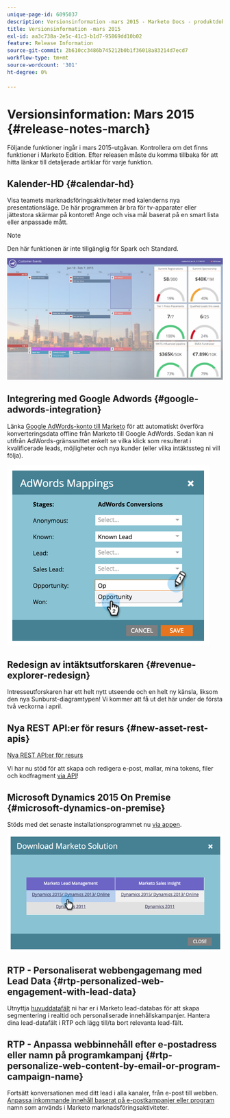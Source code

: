 ```yaml
---
unique-page-id: 6095037
description: Versionsinformation -mars 2015 - Marketo Docs - produktdokumentation
title: Versionsinformation -mars 2015
exl-id: aa3c738a-2e5c-41c3-b1d7-95869dd10b02
feature: Release Information
source-git-commit: 2b610cc3486b745212b0b1f36018a83214d7ecd7
workflow-type: tm+mt
source-wordcount: '301'
ht-degree: 0%

---
```


# Versionsinformation: Mars 2015 {#release-notes-march}

Följande funktioner ingår i mars 2015-utgåvan. Kontrollera om det finns funktioner i Marketo Edition. Efter releasen måste du komma tillbaka för att hitta länkar till detaljerade artiklar för varje funktion.

## Kalender-HD {#calendar-hd}

Visa teamets marknadsföringsaktiviteter med kalenderns nya presentationsläge. De här programmen är bra för tv-apparater eller jättestora skärmar på kontoret! Ange och visa mål baserat på en smart lista eller anpassade mått.

>[!NOTE]
>
>Den här funktionen är inte tillgänglig för Spark och Standard.

![](assets/image2015-3-23-11-3a39-3a15.png)

## Integrering med Google Adwords {#google-adwords-integration}

Länka [Google AdWords-konto till Marketo](/help/marketo/product-docs/administration/additional-integrations/add-google-adwords-as-a-launchpoint-service.md) för att automatiskt överföra konverteringsdata offline från Marketo till Google AdWords. Sedan kan ni utifrån AdWords-gränssnittet enkelt se vilka klick som resulterat i kvalificerade leads, möjligheter och nya kunder (eller vilka intäktssteg ni vill följa).

![](assets/image2015-3-23-11-3a50-3a55.png)

## Redesign av intäktsutforskaren {#revenue-explorer-redesign}

Intresseutforskaren har ett helt nytt utseende och en helt ny känsla, liksom den nya Sunburst-diagramtypen! Vi kommer att få ut det här under de första två veckorna i april.

## Nya REST API:er för resurs {#new-asset-rest-apis}

[Nya REST API:er för resurs](https://experienceleague.adobe.com/en/docs/marketo-developer/marketo/rest/assets/assets)

Vi har nu stöd för att skapa och redigera e-post, mallar, mina tokens, filer och kodfragment [via API](https://developer.adobe.com/marketo-apis/api/asset/)!

## Microsoft Dynamics 2015 On Premise {#microsoft-dynamics-on-premise}

Stöds med det senaste installationsprogrammet nu [via appen](/help/marketo/product-docs/crm-sync/microsoft-dynamics-sync/sync-setup/update-the-marketo-solution-for-microsoft-dynamics.md).

![](assets/image2015-3-23-11-3a47-3a16.png)

## RTP - Personaliserat webbengagemang med Lead Data {#rtp-personalized-web-engagement-with-lead-data}

Utnyttja [huvuddatafält](/help/marketo/product-docs/web-personalization/using-web-segments/manage-person-data.md) ni har er i Marketo lead-databas för att skapa segmentering i realtid och personaliserade innehållskampanjer. Hantera dina lead-datafält i RTP och lägg till/ta bort relevanta lead-fält.

## RTP - Anpassa webbinnehåll efter e-postadress eller namn på programkampanj {#rtp-personalize-web-content-by-email-or-program-campaign-name}

Fortsätt konversationen med ditt lead i alla kanaler, från e-post till webben. [Anpassa inkommande innehåll baserat på e-postkampanjer eller program](/help/marketo/product-docs/web-personalization/using-web-segments/web-segments.md) namn som används i Marketo marknadsföringsaktiviteter.
